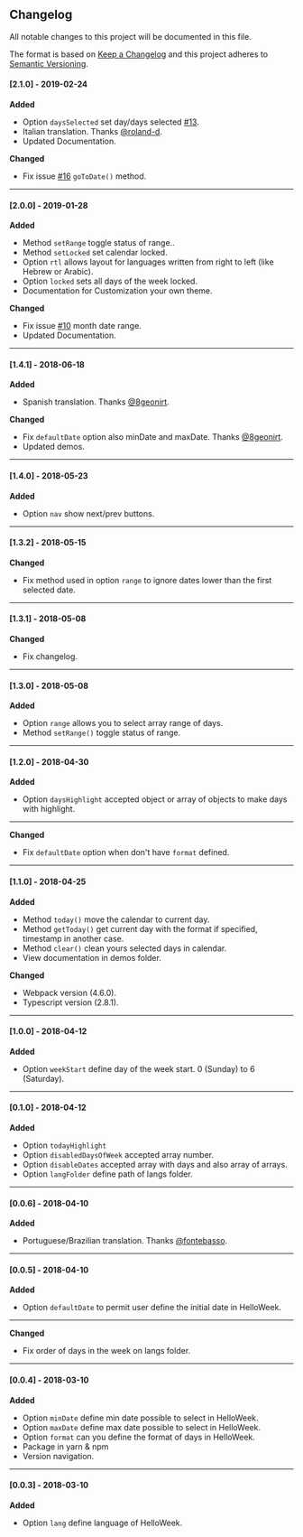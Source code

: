 ## Changelog
All notable changes to this project will be documented in this file.

The format is based on [Keep a Changelog](http://keepachangelog.com/en/1.0.0/)
and this project adheres to [Semantic Versioning](http://semver.org/spec/v2.0.0.html).

#### [2.1.0] - 2019-02-24
**Added**
- Option `daysSelected` set day/days selected [#13](https://github.com/mauroreisvieira/hello-week/issues/13).
- Italian translation. Thanks [@roland-d](https://github.com/roland-d).
- Updated Documentation.

**Changed**
- Fix issue [#16](https://github.com/mauroreisvieira/hello-week/issues/16) `goToDate()` method.
---

#### [2.0.0] - 2019-01-28
**Added**
- Method `setRange` toggle status of range..
- Method `setLocked` set calendar locked.
- Option `rtl` allows layout for languages written from right to left (like Hebrew or Arabic).
- Option `locked` sets all days of the week locked.
- Documentation for Customization your own theme.

**Changed**
- Fix issue [#10](https://github.com/mauroreisvieira/hello-week/issues/10) month date range.
- Updated Documentation.
---

#### [1.4.1] - 2018-06-18
**Added**
- Spanish translation. Thanks [@8geonirt](https://github.com/8geonirt).

**Changed**
- Fix `defaultDate` option also minDate and maxDate. Thanks [@8geonirt](https://github.com/8geonirt).
- Updated demos.
---

#### [1.4.0] - 2018-05-23
**Added**
- Option `nav` show next/prev buttons.
---

#### [1.3.2] - 2018-05-15
**Changed**
- Fix method used in option `range` to ignore dates lower than the first selected date.
---

#### [1.3.1] - 2018-05-08
**Changed**
- Fix changelog.
---

#### [1.3.0] - 2018-05-08
**Added**
- Option `range` allows you to select array range of days.
- Method `setRange()` toggle status of range.
---

#### [1.2.0] - 2018-04-30
**Added**
- Option `daysHighlight` accepted object or array of objects to make days with highlight.
---

**Changed**
- Fix `defaultDate` option when don't have `format` defined.
---

#### [1.1.0] - 2018-04-25
**Added**
- Method `today()` move the calendar to current day.
- Method `getToday()` get current day with the format if specified, timestamp in another case.
- Method `clear()` clean yours selected days in calendar.
- View documentation in demos folder.

**Changed**
- Webpack version (4.6.0).
- Typescript version (2.8.1).
---

#### [1.0.0] - 2018-04-12
**Added**
- Option `weekStart` define day of the week start. 0 (Sunday) to 6 (Saturday).
---

#### [0.1.0] - 2018-04-12
**Added**
- Option `todayHighlight`
- Option `disabledDaysOfWeek` accepted array number.
- Option `disableDates` accepted array with days and also array of arrays.
- Option `langFolder` define path of langs folder.
---

#### [0.0.6] - 2018-04-10
**Added**
- Portuguese/Brazilian translation. Thanks [@fontebasso](https://github.com/fontebasso).
---

#### [0.0.5] - 2018-04-10
**Added**
-  Option `defaultDate` to permit user define the initial date in HelloWeek.
---

**Changed**
- Fix order of days in the week on langs folder.
---

#### [0.0.4] - 2018-03-10
**Added**
- Option `minDate` define min date possible to select in HelloWeek.
- Option `maxDate` define max date possible to select in HelloWeek.
- Option `format` can you define the format of days in HelloWeek.
- Package in yarn & npm
- Version navigation.
---

#### [0.0.3] - 2018-03-10
**Added**
- Option `lang` define language of HelloWeek.

